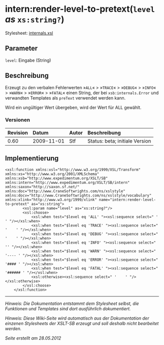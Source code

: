 # intern:render-level-to-pretext(`level` _as_ `xs:string?`) #

Stylesheet: [internals.xsl](http://code.google.com/p/xslt-sb/source/browse/trunk/xslt-sb/internals.xsl)

## Parameter ##
`level`: Eingabe (String)



## Beschreibung ##
Erzeugt zu den verbalen Fehlerwerten »`ALL`« > »`TRACE`« > »`DEBUG`« > »`INFO`« > »`WARN`« > »`ERROR`« > »`FATAL`« einen String, der bei `xsb:internals.Error` und verwandten Templates als `preText` verwendet werden kann.

Wird ein ungültiger Wert übergeben, wird der Wert für ALL gewählt.

### Versionen ###
| Revision | Datum | Autor | Beschreibung |
|:---------|:------|:------|:-------------|
| 0.60 | 2009-11-01 | Stf |   Status: beta;   initiale Version   |


## Implementierung ##
```
<xsl:function xmlns:xsl="http://www.w3.org/1999/XSL/Transform" xmlns:xs="http://www.w3.org/2001/XMLSchema" xmlns:xsb="http://www.expedimentum.org/XSLT/SB" xmlns:intern="http://www.expedimentum.org/XSLT/SB/intern" xmlns:saxon="http://saxon.sf.net/" xmlns:doc="http://www.CraneSoftwrights.com/ns/xslstyle" xmlns:docv="http://www.CraneSoftwrights.com/ns/xslstyle/vocabulary" xmlns:xlink="http://www.w3.org/1999/xlink" name="intern:render-level-to-pretext" as="xs:string">
		<xsl:param name="level" as="xs:string?"/>
		<xsl:choose>
			<xsl:when test="$level eq 'ALL' "><xsl:sequence select=" '    ' "/></xsl:when>
			<xsl:when test="$level eq 'TRACE' "><xsl:sequence select=" '    ' "/></xsl:when>
			<xsl:when test="$level eq 'DEBUG' "><xsl:sequence select=" '    ' "/></xsl:when>
			<xsl:when test="$level eq 'INFO' "><xsl:sequence select=" '' "/></xsl:when>
			<xsl:when test="$level eq 'WARN' "><xsl:sequence select=" '---- ' "/></xsl:when>
			<xsl:when test="$level eq 'ERROR' "><xsl:sequence select=" '#### ' "/></xsl:when>
			<xsl:when test="$level eq 'FATAL' "><xsl:sequence select=" '###### ' "/></xsl:when>
			<xsl:otherwise><xsl:sequence select=" '    ' "/></xsl:otherwise>
		</xsl:choose>
	</xsl:function>
```


---


_Hinweis: Die Dokumentation entstammt dem Stylesheet selbst, die Funktionen und Templates sind dort ausführlich dokumentiert._

_Hinweis: Diese Wiki-Seite wird automatisch aus der Dokumentation der einzenen Stylesheets der XSLT-SB erzeugt und soll deshalb nicht bearbeitet werden._

_Seite erstellt am 28.05.2012_
